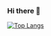 ### Hi there 👋

<!--
**kornsinanju/kornsinanju** is a ✨ _special_ ✨ repository because its `README.md` (this file) appears on your GitHub profile.

Here are some ideas to get you started:

- 🔭 I’m currently working on ...
- 🌱 I’m currently learning ...
- 👯 I’m looking to collaborate on ...
- 🤔 I’m looking for help with ...
- 💬 Ask me about ...
- 📫 How to reach me: ...
- 😄 Pronouns: ...
- ⚡ Fun fact: ...
-->
[![Top Langs](https://github-readme-stats.vercel.app/api/top-langs/?username=kornsinanju)](https://github.com/kornsinanju/laughing-spork,https://github.com/kornsinanju/IDC_2021_G3,https://github.com/kornsinanju/hiveground)

<!-- ![Anurag's GitHub stats](https://github-readme-stats.vercel.app/api?username=kornsinanju&count_private=true) -->

